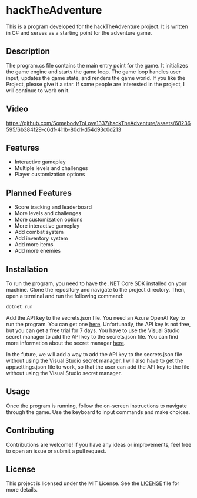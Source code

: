 # hackTheAdventure

This is a program developed for the hackTheAdventure project. It is written in C# and serves as a starting point for the adventure game.

## Description

The program.cs file contains the main entry point for the game. It initializes the game engine and starts the game loop. The game loop handles user input, updates the game state, and renders the game world.
If you like the Project, please give it a star. If some people are interested in the project, I will continue to work on it.

## Video
https://github.com/SomebodyToLove1337/hackTheAdventure/assets/68236595/6b384f29-c6df-411b-80d1-d54d93c0d213


## Features

- Interactive gameplay
- Multiple levels and challenges
- Player customization options

## Planned Features
- Score tracking and leaderboard
- More levels and challenges
- More customization options
- More interactive gameplay
- Add combat system
- Add inventory system
- Add more items
- Add more enemies

## Installation

To run the program, you need to have the .NET Core SDK installed on your machine. Clone the repository and navigate to the project directory. Then, open a terminal and run the following command:

```bash
dotnet run
```
Add the API key to the secrets.json file. You need an Azure OpenAI Key to run the program. You can get one [here](https://azure.microsoft.com/en-us/services/cognitive-services/openai-text-analytics/).
Unfortunatly, the API key is not free, but you can get a free trial for 7 days.
You have to use the Visual Studio secret manager to add the API key to the secrets.json file. You can find more information about the secret manager [here](https://docs.microsoft.com/en-us/aspnet/core/security/app-secrets?view=aspnetcore-5.0&tabs=windows).

In the future, we will add a way to add the API key to the secrets.json file without using the Visual Studio secret manager.
I will also have to get the appsettings.json file to work, so that the user can add the API key to the file without using the Visual Studio secret manager.

## Usage

Once the program is running, follow the on-screen instructions to navigate through the game. Use the keyboard to input commands and make choices.

## Contributing

Contributions are welcome! If you have any ideas or improvements, feel free to open an issue or submit a pull request.

## License

This project is licensed under the MIT License. See the [LICENSE](LICENSE) file for more details.
